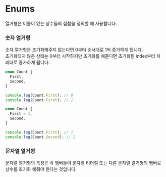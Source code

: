 # Enums

열거형은 이름이 있는 상수들의 집합을 정의할 때 사용합니다.

### 숫자 열거형

숫자 열거형은 초기화해주지 않는다면 0부터 순서대로 1씩 증가하게 됩니다.<br/>
초기화되지 않은 상태는 0부터 시작하지만 초기화를 해준다면 초기화된 index부터 차례대로 증가하게 됩니다.

```jsx
enum Count {
  First,
  Second,
}

console.log(Count.First); // 0
console.log(Count.First); // 1

enum Count {
  First = 1,
  Second,
}

console.log(Count.First); // 1
console.log(Count.Second); // 2

```

### 문자열 열거형

문자열 열거형의 특징은 각 맴버들이 문자열 리터럴 또는 다른 문자열 열거형의 맴버로 상수를 초기화 해줘야 한다는 것입니다.
